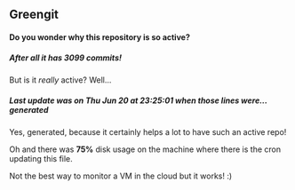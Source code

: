 ## Greengit

#### Do you wonder why this repository is so active?

##### After all it has 3099 commits!

But is it *really* active? Well...

##### Last update was on Thu Jun 20 at 23:25:01 when those lines were... generated

Yes, generated, because it certainly helps a lot to have such an active repo!

Oh and there was **75%** disk usage on the machine
where there is the cron updating this file.

Not the best way to monitor a VM in the cloud but it works! :)
